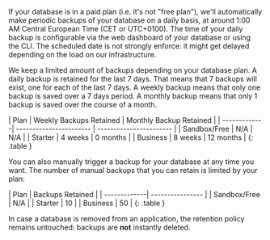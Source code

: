 If your database is in a paid plan (i.e. it's not "free plan"), we'll
automatically make periodic backups of your database on a daily basis, at around
1:00 AM Central European Time (CET or UTC+0100). The time of your daily backup
is configurable via the web dashboard of your database or using the CLI. The scheduled date is not strongly enforce: it might get delayed depending on the load on our infrastructure.

We keep a limited amount of backups depending on your database plan. A daily
backup is retained for the last 7 days. That means that 7 backups will exist,
one for each of the last 7 days. A weekly backup means that only one backup is
saved over a 7 days period. A monthly backup means that only 1 backup is saved
over the course of a month.

<div class="overflow-horizontal-content" markdown="1">
| Plan         | Weekly Backups Retained | Monthly Backup Retained |
| -------------| ----------------------- | ----------------------- |
| Sandbox/Free | N/A                     | N/A                     |
| Starter      | 4 weeks                 | 0 months                |
| Business     | 8 weeks                 | 12 months               |
 {: .table }
</div>

You can also manually trigger a backup for your database at any time you want.
The number of manual backups that you can retain is limited by your plan:

<div class="overflow-horizontal-content" markdown="1">
| Plan         | Backups Retained |
| -------------| ---------------- |
| Sandbox/Free | N/A              |
| Starter      | 10               |
| Business     | 50               |
 {: .table }
 </div>

In case a database is removed from an application, the retention policy remains untouched: backups are **not** instantly deleted.
